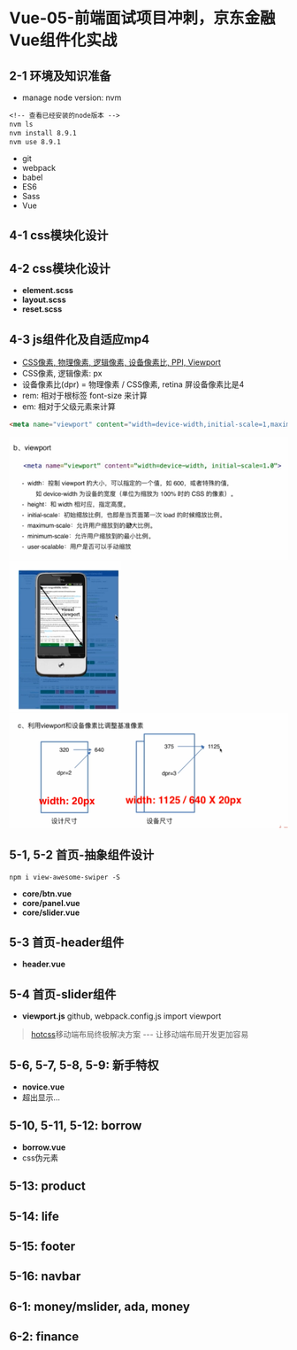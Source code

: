 # Vue-05-前端面试项目冲刺，京东金融Vue组件化实战

## 2-1 环境及知识准备

- manage node version: nvm

```shell
<!-- 查看已经安装的node版本 -->
nvm ls
nvm install 8.9.1
nvm use 8.9.1
```

- git
- webpack
- babel
- ES6
- Sass
- Vue

## 4-1 css模块化设计

## 4-2 css模块化设计

- **element.scss**
- **layout.scss**
- **reset.scss**

## 4-3 js组件化及自适应mp4

- [CSS像素, 物理像素, 逻辑像素, 设备像素比, PPI, Viewport](https://github.com/jawil/blog/issues/21)
- CSS像素, 逻辑像素: px
- 设备像素比(dpr) = 物理像素 / CSS像素, retina 屏设备像素比是4
- rem: 相对于根标签 font-size 来计算
- em: 相对于父级元素来计算

```html
<meta name="viewport" content="width=device-width,initial-scale=1,maximum-scale=1,minimum-scale=1,user-scalable=no,minimal-ui">
```

![viewport](static/Q1.png)
![width=device-width](static/Q2.png)
![width=device-width](static/Q3.png)

## 5-1, 5-2 首页-抽象组件设计

```node
npm i view-awesome-swiper -S
```

- **core/btn.vue**
- **core/panel.vue**
- **core/slider.vue**

## 5-3 首页-header组件

- **header.vue**

## 5-4 首页-slider组件

- **viewport.js** github, webpack.config.js import viewport
> [hotcss](https://github.com/imochen/hotcss)移动端布局终极解决方案 --- 让移动端布局开发更加容易

## 5-6, 5-7, 5-8, 5-9: 新手特权

- **novice.vue**
- 超出显示...

## 5-10, 5-11, 5-12: borrow

- **borrow.vue**
- css伪元素

## 5-13: product

## 5-14: life

## 5-15: footer

## 5-16: navbar

## 6-1: money/mslider, ada, money

## 6-2: finance